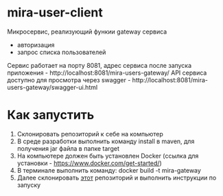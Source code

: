 # mira-user-client
Микросервис, реализующий функии gateway сервиса
 - авторизация
 - запрос списка пользователей

Сервис работает на порту 8081, адрес сервиса после запуска приложения - http://localhost:8081/mira-users-gateway/
API сервиса доступно для просмотра через swagger - http://localhost:8081/mira-users-gateway/swagger-ui.html

# Как запустить
1. Склонировать репозиторий к себе на компьютер
2. В среде разработки выполнить команду install в maven, для получения jar файла в папке target
3. На компьютере должен быть установлен Docker (ссылка для установки - https://www.docker.com/get-started/) 
4. В терминале выполнить команду: docker build -t mira-gateway
5. Далее склонировать [этот](https://github.com/alexey-polyashov/mira-users-server) репозиторий и выполнить инструкции по запуску
